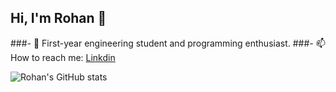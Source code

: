 ## Hi, I'm Rohan 👋

###- 🔭 First-year engineering student and programming enthusiast.
###-  📫 How to reach me: [Linkdin](https://www.linkedin.com/in/rohan-pawar-25022a2a7/)</br>

<!--
**Rohan13253/Rohan13253** is a ✨ _special_ ✨ repository because its `README.md` (this file) appears on your GitHub profile.

Here are some ideas to get you started:

- 🔭 First-year engineering student and programming enthusiast 
<!--- 👯 I’m looking to collaborate on ...
- 🤔 I’m looking for help with ...
- 💬 Ask me about ...
- 📫 How to reach me: ...
- 😄 Pronouns: ...
- ⚡ Fun fact: ...
![Rohan's GitHub stats](https://github-readme-stats.vercel.app/api?username=rohan13253&hide=contribs,prs)
-->
![Rohan's GitHub stats](https://github-readme-stats.vercel.app/api?username=rohan13253&show_icons=true&theme=radical)
